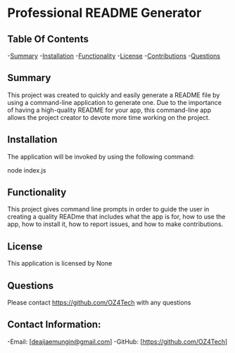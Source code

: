 # Professional README Generator

  ## Table Of Contents
-[Summary](#summary)
-[Installation](#installation)
-[Functionality](#functionality)
-[License](#license)
-[Contributions](#contributions)
-[Questions](#questions)

## Summary
This project was created to quickly and easily generate a README file by using a command-line application to generate one. Due to the importance of having a high-quality README for your app, this command-line app allows the project creator to devote more time working on the project.


## Installation
The application will be invoked by using the following command:

node index.js

## Functionality
This project gives command line prompts in order to guide the user in creating a quality READme that includes what the app is for, how to use the app, how to install it, how to report issues, and how to make contributions.

## License
This application is licensed by None

## Questions
Please contact https://github.com/OZ4Tech with any questions

## Contact Information:
-Email: [deaijaemungin@gmail.com]
-GitHub: [https://github.com/OZ4Tech]
